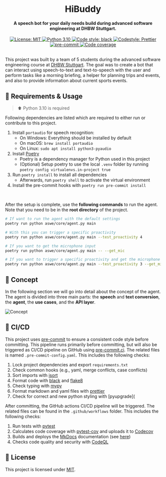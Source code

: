 <h1 align="center">
 HiBuddy
</h1>

<h4 align="center">
 A speech bot for your daily needs build during advanced software engineering at DHBW Stuttgart.
</h4>

<div align="center">
    <a href="https://github.com/felixhoffmnn/python_template">
        <img src="https://img.shields.io/github/license/felixhoffmnn/python_template"
        alt="License: MIT" />
    </a>
    <a href="https://www.python.org/downloads/release/python-3100/">
        <img src="https://img.shields.io/badge/python-3.10-blue.svg"
        alt="Python 3.10" />
    </a>
    <a href="https://github.com/psf/black">
        <img alt="Code style: black" src="https://img.shields.io/badge/code%20style-black-000000.svg">
    </a>
    <a href="https://github.com/prettier/prettier">
        <img src="https://img.shields.io/badge/code_style-prettier-ff69b4.svg?style=flat&logo=appveyor"
        alt="Codestyle: Prettier" />
    </a>
    <a href="https://results.pre-commit.ci/latest/github/felixhoffmnn/aswe/main">
        <img src="https://results.pre-commit.ci/badge/github/felixhoffmnn/aswe/main.svg"
        alt="pre-commit" />
    </a>
    <a href="https://codecov.io/gh/felixhoffmnn/aswe" >
        <img src="https://codecov.io/gh/felixhoffmnn/aswe/branch/main/graph/badge.svg?token=AO8OYDJNDN" alt="Code coverage"/>
    </a>
</div>
<br>

<!-- TODO: Review paragraph -->

This project was built by a team of 5 students during the advanced software engineering course at [DHBW Stuttgart](https://www.dhbw-stuttgart.de/). The goal was to create a bot that can interact using speech-to-text and text-to-speech with the user and perform tasks like a morning briefing, a helper for planning trips and events, and also to provide information about current sports events.

## :rocket: Requirements & Usage

> :arrow_up: Python 3.10 is required

Following dependencies are listed which are required to either run or contribute to this project.

1. Install `portaudio` for speech recognition:
    - On Windows: Everything should be installed by default
    - On macOS: `brew install portaudio`
    - On Linux: `sudo apt install python3-pyaudio`
2. Install [Poetry](https://python-poetry.org/docs/#installation)
    - Poetry is a dependency manager for Python used in this project
    - (Optional) Setup poetry to use the local `.venv` folder by running `poetry config virtualenvs.in-project true`
3. Run `poetry install` to install all dependencies
    - Afterwards, run `poetry shell` to activate the virtual environment
4. Install the pre-commit hooks with `poetry run pre-commit install`

<br>

After the setup is complete, use the **following commands** to run the agent. Note that you need to be in the **root directory** of the project.

```bash
# If want to run the agent with the default settings
poetry run python aswe/core/agent.py main

# With this you can trigger a specific proactivity
poetry run python aswe/core/agent.py main --test_proactivity 4

# If you want to get the microphone input
poetry run python aswe/core/agent.py main -- --get_mic

# If you want to trigger a specific proactivity and get the microphone input
poetry run python aswe/core/agent.py main --test_proactivity 3 --get_mic
```

## :speech_balloon: Concept

In the following section we will go into detail about the concept of the agent. The agent is divided into three main parts: the **speech** and **text conversion**, the **agent**, the **use cases**, and the **API layer**.

<!-- TODO: Fix link to diagram -->

![Concept](https://github.com/felixhoffmnn/aswe/blob/main/data/flowcharts/layerd_architecture_2.png)

## :repeat: CI/CD

This project uses [pre-commit](https://pre-commit.com) to ensure a consistent code style before committing. This pipeline runs primarily before committing, but will also be triggered as CI/CD pipeline on GitHub using [pre-commit.ci](https://pre-commit.ci/). The related files is named `.pre-commit-config.yaml`. This includes the following checks:

1.  Lock project dependencies and export `requirements.txt`
2.  Check common hooks (e.g., yaml, merge conflicts, case conflicts)
3.  Sort imports with [isort](https://github.com/PyCQA/isort)
4.  Format code with [black](https://github.com/psf/black) and [flake8](https://github.com/PyCQA/flake8)
5.  Check typing with [mypy](https://github.com/python/mypy)
6.  Format markdown and yaml files with [prettier](https://github.com/prettier/prettier)
7.  Check for correct and new python styling with [pyupgrade](

After committing, the GitHub actions CI/CD pipeline will be triggered. The related files can be found in the `.github/workflows` folder. This includes the following checks:

1. Run tests with [pytest](https://github.com/pytest-dev/pytest)
2. Calculates code coverage with [pytest-cov](https://github.com/pytest-dev/pytest-cov) and uploads it to [Codecov](https://codecov.io/gh/felixhoffmnn/aswe)
3. Builds and deploys the [MkDocs](https://www.mkdocs.org/) documentation (see [here](https://felixhoffmnn.github.io/aswe/))
4. Checks code quality and security with [CodeQL](https://github.com/github/codeql)

## :memo: License

This project is licensed under [MIT](https://github.com/felixhoffmnn/aswe/blob/main/LICENSE).
